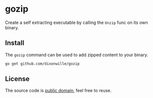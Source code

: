 # gozip

Create a self extracting executable by calling the `Unzip` func on its own binary.

## Install

The `gozip` command can be used to add zipped content to your binary.

```bash
go get github.com/dixonwille/gozip
```

## License

The source code is [public domain](UNLICENSE.txt), feel free to reuse.
